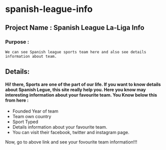 # spanish-league-info
## Project Name : Spanish League La-Liga Info

### Purpose :
    We can see Spanish league sports team here and also see details information about team.

## Details: 
####    Hi! there, Sports are one of the part of our life. If you want to know details about Spanish Legue, this site really help you. Here you know may interesting information about your favourite team. You Know below this from here :

   *  Founded Year of team
   *  Team own country
   *  Sport Typed
   *  Details information about your favourite team.
   *  You can visit their facebook, twitter and instagram page.


Now, go to above link and see your fovourite team information!!!